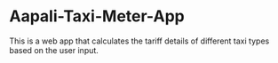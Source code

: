 # Aapali-Taxi-Meter-App
This is a web app that calculates the tariff details of different taxi types based on the user input.
